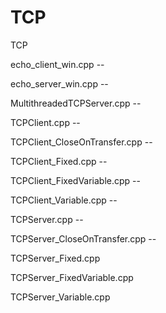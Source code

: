 # TCP
TCP

echo_client_win.cpp -- 

echo_server_win.cpp -- 

MultithreadedTCPServer.cpp -- 

TCPClient.cpp -- 

TCPClient_CloseOnTransfer.cpp -- 

TCPClient_Fixed.cpp -- 

TCPClient_FixedVariable.cpp -- 

TCPClient_Variable.cpp -- 

TCPServer.cpp -- 

TCPServer_CloseOnTransfer.cpp -- 

TCPServer_Fixed.cpp

TCPServer_FixedVariable.cpp

TCPServer_Variable.cpp

